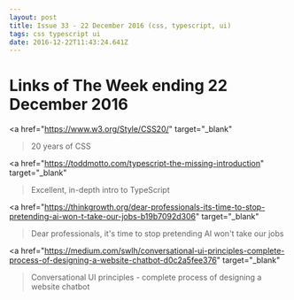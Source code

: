 ```yaml
---
layout: post
title: Issue 33 - 22 December 2016 (css, typescript, ui)
tags: css typescript ui
date: 2016-12-22T11:43:24.641Z
---
```

# Links of The Week ending 22 December 2016

<a href="https://www.w3.org/Style/CSS20/" target="_blank"
>20 years of CSS</a>

<a href="https://toddmotto.com/typescript-the-missing-introduction" target="_blank"
>Excellent, in-depth intro to TypeScript</a>

<a href="https://thinkgrowth.org/dear-professionals-its-time-to-stop-pretending-ai-won-t-take-our-jobs-b19b7092d306" target="_blank"
>Dear professionals, it's time to stop pretending AI won't take our jobs</a>

<a href="https://medium.com/swlh/conversational-ui-principles-complete-process-of-designing-a-website-chatbot-d0c2a5fee376" target="_blank"
>Conversational UI principles - complete process of designing a website chatbot</a>